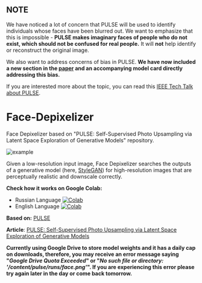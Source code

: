 ## NOTE
We have noticed a lot of concern that PULSE will be used to identify individuals whose faces have been blurred out. We want to emphasize that this is impossible - **PULSE makes imaginary faces of people who do not exist, which should not be confused for real people.** It will **not** help identify or reconstruct the original image.

We also want to address concerns of bias in PULSE. **We have now included a new section in the [paper](https://drive.google.com/file/d/1fV7FsmunjDuRrsn4KYf2Efwp0FNBtcR4/view) and an accompanying model card directly addressing this bias.**

If you are interested more about the topic, you can read this [IEEE Tech Talk about PULSE](https://spectrum.ieee.org/tech-talk/computing/software/making-blurry-faces-photorealistic-goes-only-so-far).

# Face-Depixelizer
Face Depixelizer based on "PULSE: Self-Supervised Photo Upsampling via Latent Space Exploration of Generative Models" repository. 

![example](https://github.com/tg-bomze/Face-Depixelizer/raw/master/transformation.gif)

Given a low-resolution input image, Face Depixelizer searches the outputs of a generative model (here, [StyleGAN](https://github.com/NVlabs/stylegan)) for high-resolution images that are perceptually realistic and downscale correctly.

**Check how it works on Google Colab:**
- Russian Language [![Colab](https://camo.githubusercontent.com/52feade06f2fecbf006889a904d221e6a730c194/68747470733a2f2f636f6c61622e72657365617263682e676f6f676c652e636f6d2f6173736574732f636f6c61622d62616467652e737667)](https://colab.research.google.com/github/tg-bomze/Face-Depixelizer/blob/master/Face_Depixelizer_Rus.ipynb)
- English Language [![Colab](https://camo.githubusercontent.com/52feade06f2fecbf006889a904d221e6a730c194/68747470733a2f2f636f6c61622e72657365617263682e676f6f676c652e636f6d2f6173736574732f636f6c61622d62616467652e737667)](https://colab.research.google.com/github/tg-bomze/Face-Depixelizer/blob/master/Face_Depixelizer_Eng.ipynb)

**Based on:** [PULSE](https://github.com/adamian98/pulse)

**Article**: [PULSE: Self-Supervised Photo Upsampling via Latent Space Exploration of Generative Models](https://arxiv.org/abs/2003.03808)

**Currently using Google Drive to store model weights and it has a daily cap on downloads, therefore, you may receive an error message saying "*Google Drive Quota Exceeded*" or "*No such file or directory: '/content/pulse/runs/face.png'*". If you are experiencing this error please try again later in the day or come back tomorrow.**

